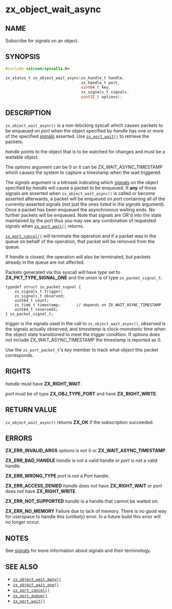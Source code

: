 # zx_object_wait_async

## NAME

<!-- Updated by update-docs-from-fidl, do not edit. -->

Subscribe for signals on an object.

## SYNOPSIS

<!-- Updated by update-docs-from-fidl, do not edit. -->

```c
#include <zircon/syscalls.h>

zx_status_t zx_object_wait_async(zx_handle_t handle,
                                 zx_handle_t port,
                                 uint64_t key,
                                 zx_signals_t signals,
                                 uint32_t options);
```

## DESCRIPTION

`zx_object_wait_async()` is a non-blocking syscall which causes packets to be
enqueued on *port* when the object specified by *handle* has one or more of the
specified [signals] asserted. Use [`zx_port_wait()`] to retrieve the packets.

*handle* points to the object that is to be watched for changes and must be a waitable object.

The *options* argument can be 0 or it can be ZX_WAIT_ASYNC_TIMESTAMP which causes
the system to capture a timestamp when the wait triggered.

The *signals* argument is a bitmask indicating which [signals] on the object
specified by *handle* will cause a packet to be enqueued. If **any** of those
signals are asserted when `zx_object_wait_async()` is called or become asserted
afterwards, a packet will be enqueued on *port* containing all of the
currently-asserted signals (not just the ones listed in the *signals* argument).
Once a packet has been enqueued the asynchronous waiting ends. No further
packets will be enqueued. Note that signals are OR'd into the state maintained
by the port thus you may see any combination of requested signals when
[`zx_port_wait()`] returns.

[`zx_port_cancel()`] will terminate the operation and if a packet was
in the queue on behalf of the operation, that packet will be removed from the queue.

If *handle* is closed, the operation will also be terminated, but packets already
in the queue are not affected.

Packets generated via this syscall will have *type* set to **ZX_PKT_TYPE_SIGNAL_ONE**
and the union is of type `zx_packet_signal_t`:

```
typedef struct zx_packet_signal {
    zx_signals_t trigger;
    zx_signals_t observed;
    uint64_t count;
    zx_time_t timestamp;       // depends on ZX_WAIT_ASYNC_TIMESTAMP
    uint64_t reserved1;
} zx_packet_signal_t;
```

*trigger* is the signals used in the call to `zx_object_wait_async()`,
*observed* is the signals actually observed, and *timestamp* is clock-monotonic
time when the object state transitioned to meet the trigger condition. If
options does not include ZX_WAIT_ASYNC_TIMESTAMP the timestamp is reported as 0.

Use the `zx_port_packet_t`'s *key* member to track what object this packet corresponds.

## RIGHTS

<!-- Updated by update-docs-from-fidl, do not edit. -->

*handle* must have **ZX_RIGHT_WAIT**.

*port* must be of type **ZX_OBJ_TYPE_PORT** and have **ZX_RIGHT_WRITE**.

## RETURN VALUE

`zx_object_wait_async()` returns **ZX_OK** if the subscription succeeded.

## ERRORS

**ZX_ERR_INVALID_ARGS**  *options* is not 0 or **ZX_WAIT_ASYNC_TIMESTAMP**.

**ZX_ERR_BAD_HANDLE**  *handle* is not a valid handle or *port* is not a valid handle.

**ZX_ERR_WRONG_TYPE**  *port* is not a Port handle.

**ZX_ERR_ACCESS_DENIED**  *handle* does not have **ZX_RIGHT_WAIT** or *port*
does not have **ZX_RIGHT_WRITE**.

**ZX_ERR_NOT_SUPPORTED**  *handle* is a handle that cannot be waited on.

**ZX_ERR_NO_MEMORY**  Failure due to lack of memory.
There is no good way for userspace to handle this (unlikely) error.
In a future build this error will no longer occur.

## NOTES

See [signals] for more information about signals and their terminology.

## SEE ALSO

[signals]: /docs/concepts/kernel/signals.md

 - [`zx_object_wait_many()`]
 - [`zx_object_wait_one()`]
 - [`zx_port_cancel()`]
 - [`zx_port_queue()`]
 - [`zx_port_wait()`]

<!-- References updated by update-docs-from-fidl, do not edit. -->

[`zx_object_wait_many()`]: object_wait_many.md
[`zx_object_wait_one()`]: object_wait_one.md
[`zx_port_cancel()`]: port_cancel.md
[`zx_port_queue()`]: port_queue.md
[`zx_port_wait()`]: port_wait.md
